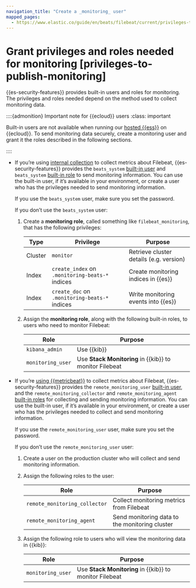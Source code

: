 ```yaml
---
navigation_title: "Create a _monitoring_ user"
mapped_pages:
  - https://www.elastic.co/guide/en/beats/filebeat/current/privileges-to-publish-monitoring.html
---
```


# Grant privileges and roles needed for monitoring [privileges-to-publish-monitoring]


{{es-security-features}} provides built-in users and roles for monitoring. The privileges and roles needed depend on the method used to collect monitoring data.

::::{admonition} Important note for {{ecloud}} users
:class: important

Built-in users are not available when running our [hosted {{ess}}](https://www.elastic.co/cloud/elasticsearch-service) on {{ecloud}}. To send monitoring data securely, create a monitoring user and grant it the roles described in the following sections.

::::


* If you’re using [internal collection](/reference/filebeat/monitoring-internal-collection.md) to collect metrics about Filebeat, {{es-security-features}} provides the `beats_system` [built-in user](docs-content://deploy-manage/users-roles/cluster-or-deployment-auth/built-in-users.md) and `beats_system` [built-in role](elasticsearch://docs/reference/elasticsearch/roles.md) to send monitoring information. You can use the built-in user, if it’s available in your environment, or create a user who has the privileges needed to send monitoring information.

    If you use the `beats_system` user, make sure you set the password.

    If you don’t use the `beats_system` user:

    1. Create a **monitoring role**, called something like `filebeat_monitoring`, that has the following privileges:

        | Type | Privilege | Purpose |
        | --- | --- | --- |
        | Cluster | `monitor` | Retrieve cluster details (e.g. version) |
        | Index | `create_index` on `.monitoring-beats-*` indices | Create monitoring indices in {{es}} |
        | Index | `create_doc` on `.monitoring-beats-*` indices | Write monitoring events into {{es}} |

    2. Assign the **monitoring role**, along with the following built-in roles, to users who need to monitor Filebeat:

        | Role | Purpose |
        | --- | --- |
        | `kibana_admin` | Use {{kib}} |
        | `monitoring_user` | Use **Stack Monitoring** in {{kib}} to monitor Filebeat |

* If you’re [using {{metricbeat}}](/reference/filebeat/monitoring-metricbeat-collection.md) to collect metrics about Filebeat, {{es-security-features}} provides the `remote_monitoring_user` [built-in user](docs-content://deploy-manage/users-roles/cluster-or-deployment-auth/built-in-users.md), and the `remote_monitoring_collector` and `remote_monitoring_agent` [built-in roles](elasticsearch://docs/reference/elasticsearch/roles.md) for collecting and sending monitoring information. You can use the built-in user, if it’s available in your environment, or create a user who has the privileges needed to collect and send monitoring information.

    If you use the `remote_monitoring_user` user, make sure you set the password.

    If you don’t use the `remote_monitoring_user` user:

    1. Create a user on the production cluster who will collect and send monitoring information.
    2. Assign the following roles to the user:

        | Role | Purpose |
        | --- | --- |
        | `remote_monitoring_collector` | Collect monitoring metrics from Filebeat |
        | `remote_monitoring_agent` | Send monitoring data to the monitoring cluster |

    3. Assign the following role to users who will view the monitoring data in {{kib}}:

        | Role | Purpose |
        | --- | --- |
        | `monitoring_user` | Use **Stack Monitoring** in {{kib}} to monitor Filebeat |


